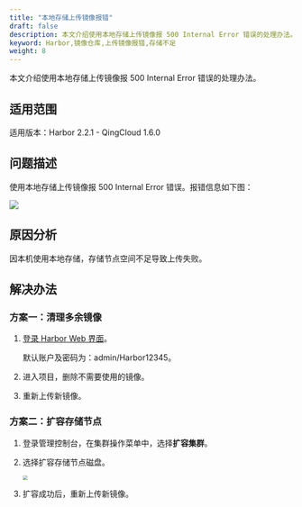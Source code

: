 ```yaml
---
title: "本地存储上传镜像报错"
draft: false
description: 本文介绍使用本地存储上传镜像报 500 Internal Error 错误的处理办法。
keyword: Harbor,镜像仓库,上传镜像报错,存储不足
weight: 8
---
```


本文介绍使用本地存储上传镜像报 500 Internal Error 错误的处理办法。

## 适用范围

适用版本：Harbor 2.2.1 - QingCloud 1.6.0

## 问题描述

使用本地存储上传镜像报 500 Internal Error 错误。报错信息如下图：

![](/container/harbor/_images/troubel_500_internal_error.png)

## 原因分析

因本机使用本地存储，存储节点空间不足导致上传失败。

## 解决办法

### 方案一：清理多余镜像

1. [登录 Harbor Web 界面](../../quickstart/qs18_access_harbor/#浏览器登录)。

   默认账户及密码为：admin/Harbor12345。

2. 进入项目，删除不需要使用的镜像。

3. 重新上传新镜像。

### 方案二：扩容存储节点

1. 登录管理控制台，在集群操作菜单中，选择**扩容集群**。

2. 选择扩容存储节点磁盘。

   <img src="/container/harbor/_images/troubel_500_internal_error_1.png" style="zoom:50%;" />

3. 扩容成功后，重新上传新镜像。
